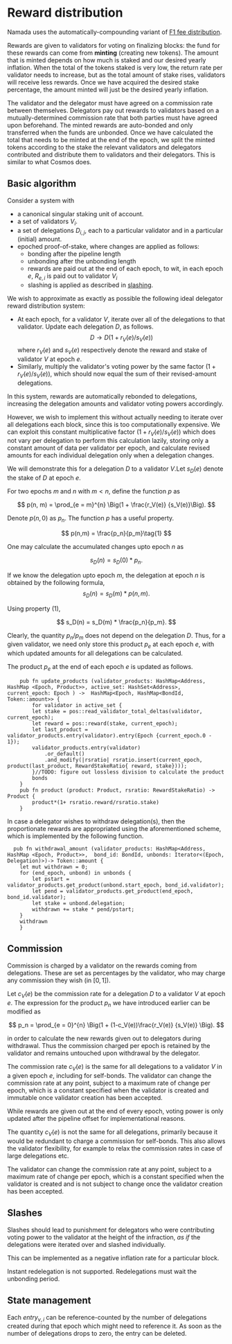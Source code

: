 # Reward distribution

Namada uses the automatically-compounding variant of [F1 fee distribution](https://drops.dagstuhl.de/opus/volltexte/2020/11974/pdf/OASIcs-Tokenomics-2019-10.pdf).

Rewards are given to validators for voting on finalizing blocks: the fund for these rewards can come from **minting** (creating new tokens). The amount that is minted depends on how much is staked and our desired yearly inflation. When the total of the tokens staked is very low, the return rate per validator needs to increase, but as the total amount of stake rises, validators will receive less rewards. Once we have acquired the desired stake percentage, the amount minted will just be the desired yearly inflation. 

The validator and the delegator must have agreed on a commission rate between themselves. Delegators pay out rewards to validators based on a mutually-determined commission rate that both parties must have agreed upon beforehand. The minted rewards are auto-bonded and only transferred when the funds are unbonded. Once we have calculated the total that needs to be minted at the end of the epoch, we split the minted tokens according to the stake the relevant validators and delegators contributed and distribute them to validators and their delegators. This is similar to what Cosmos does. 

## Basic algorithm

Consider a system with

- a canonical singular staking unit of account.
- a set of validators $V_i$.
- a set of delegations $D_{i, j}$, each to a particular validator and in a particular (initial) amount.
- epoched proof-of-stake, where changes are applied as follows:
	- bonding after the pipeline length
	- unbonding after the unbonding length
	- rewards are paid out at the end of each epoch, to wit, in each epoch $e$, $R_{e,i}$ is paid out to validator $V_i$
	- slashing is applied as described in [slashing](/cubic-slashing.md).

We wish to approximate as exactly as possible the following ideal delegator reward distribution system:

- At each epoch, for a validator $V$, iterate over all of the delegations to that validator. Update each delegation $D$, as follows.
$$
D \rightarrow D( 1 + r_V(e)/s_V(e))
$$
where $r_V(e)$ and $s_V(e)$ respectively denote the reward and stake of validator $V$ at epoch $e$.
- Similarly, multiply the validator's voting power by the same factor $(1 + r_V(e)/s_V(e))$, which should now equal the sum of their revised-amount delegations.

In this system, rewards are automatically rebonded to delegations, increasing the delegation amounts and validator voting powers accordingly.

However, we wish to implement this without actually needing to iterate over all delegations each block, since this is too computationally expensive. We can exploit this constant multiplicative factor $(1  + r_V(e) / s_V(e))$ which does not vary per delegation to perform this calculation lazily, storing only a constant amount of data per validator per epoch, and calculate revised amounts for each individual delegation only when a delegation changes. 

We will demonstrate this for a delegation $D$ to a validator $V$.Let $s_D(e)$ denote the stake of $D$ at epoch $e$.

For two epochs $m$ and $n$ with $m<n$, define the function $p$ as

$$
p(n, m) = \prod_{e = m}^{n} \Big(1 + \frac{r_V(e)} {s_V(e)}\Big).
$$

Denote $p(n, 0)$ as $p_n$. The function $p$ has a useful property. 

$$
p(n,m) = \frac{p_n}{p_m}\tag{1}
$$

One may calculate the accumulated changes upto epoch $n$ as

$$
s_D(n) = s_D(0) * p_n.
$$

If we know the delegation upto epoch $m$, the delegation at epoch $n$ is obtained by the following formula,
$$
s_D(n) =  s_D(m) * p(n,m).
$$

Using property $(1)$,

$$
s_D(n) =  s_D(m) * \frac{p_n}{p_m}.
$$


Clearly, the quantity $p_n/p_m$ does not depend on the delegation $D$. Thus, for a given validator, we need only store this product $p_e$ at each epoch $e$, with which updated amounts for all delegations can be calculated.

The product $p_e$ at the end of each epoch $e$ is updated as follows.

```rust=
	pub fn update_products (validator_products: HashMap<Address, HashMap <Epoch, Product>>, active_set: HashSet<Address>, current_epoch: Epoch ) ->  HashMap<Epoch, HashMap<BondId, Token::amount>> {
	    for validator in active_set {
		let stake = pos::read_validator_total_deltas(validator, current_epoch);
		let reward = pos::reward(stake, current_epoch);
		let last_product = validator_products.entry(validator).entry(Epoch {current_epoch.0 - 1});
		validator_products.entry(validator)
		    .or_default()
		    .and_modify(|rsratio| rsratio.insert(current_epoch, product(last_product, RewardStakeRatio{ reward, stake})));
	    }//TODO: figure out lossless division to calculate the product
	    bonds
	}
	pub fn product (product: Product, rsratio: RewardStakeRatio) -> Product {
	    product*(1+ rsratio.reward/rsratio.stake)
	}
```
In case a delegator wishes to withdraw delegation(s), then the proportionate rewards are appropriated using the aforementioned scheme, which is implemented by the following function.

```rust=
  pub fn withdrawal_amount (validator_products: HashMap<Address, HashMap <Epoch, Product>>,  bond_id: BondId, unbonds: Iterator<(Epoch, Delegation)>)-> Token::amount {
	let mut withdrawn = 0;
	for (end_epoch, unbond) in unbonds {
	    let pstart = validator_products.get_product(unbond.start_epoch, bond_id.validator);
	    let pend = validator_products.get_product(end_epoch, bond_id.validator);
	    let stake = unbond.delegation;
	    withdrawn += stake * pend/pstart;
	}
	withdrawn
    }
```

## Commission

Commission is charged by a validator on the rewards coming from delegations. These are set as percentages by the validator, who may charge any commission they wish (in $[0, 1]$). 

Let $c_V(e)$ be the commission rate for a delegation $D$ to a validator $V$ at epoch $e$. The expression for the product $p_n$ we have introduced earlier can be modified as

$$ p_n = \prod_{e = 0}^{n} \Big(1 + (1-c_V(e))\frac{r_V(e)} {s_V(e)} \Big). $$

in order to calculate the new rewards given out to delegators during withdrawal. Thus the commission charged per epoch is retained by the validator and remains untouched upon withdrawal by the delegator. 

The commission rate $c_V(e)$ is the same for all delegations to a validator $V$ in a given epoch $e$, including for self-bonds. The validator can change the commission rate at any point, subject to a maximum rate of change per epoch, which is a constant specified when the validator is created and immutable once validator creation has been accepted.

While rewards are given out at the end of every epoch, voting power is only updated after the pipeline offset for implementational reasons.

The quantity $c_V(e)$ is not the same for all delegations, primarily because it would be redundant to charge a commission for self-bonds. This also allows the validator flexibility, for example to relax the commission rates in case of large delegations etc.

The validator can change the commission rate at any point, subject to a maximum rate of change per epoch, which is a constant specified when the validator is created and is not subject to change once the validator creation has been accepted.

## Slashes

Slashes should lead to punishment for delegators who were contributing voting power to the validator at the height of the infraction, _as if_ the delegations were iterated over and slashed individually.

This can be implemented as a negative inflation rate for a particular block.

Instant redelegation is not supported. Redelegations must wait the unbonding period.

## State management

Each $entry_{v,i}$ can be reference-counted by the number of delegations created during that epoch which might need to reference it. As soon as the number of delegations drops to zero, the entry can be deleted.


